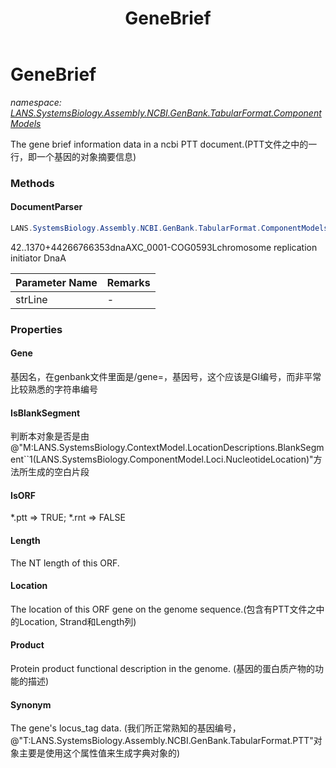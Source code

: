 ﻿---
title: GeneBrief
---

# GeneBrief
_namespace: [LANS.SystemsBiology.Assembly.NCBI.GenBank.TabularFormat.ComponentModels](N-LANS.SystemsBiology.Assembly.NCBI.GenBank.TabularFormat.ComponentModels.html)_

The gene brief information data in a ncbi PTT document.(PTT文件之中的一行，即一个基因的对象摘要信息)

### Methods

#### DocumentParser
```csharp
LANS.SystemsBiology.Assembly.NCBI.GenBank.TabularFormat.ComponentModels.GeneBrief.DocumentParser(System.String)
```
42..1370+44266766353dnaAXC_0001-COG0593Lchromosome replication initiator DnaA

|Parameter Name|Remarks|
|--------------|-------|
|strLine|-|




### Properties

#### Gene
基因名，在genbank文件里面是/gene=，基因号，这个应该是GI编号，而非平常比较熟悉的字符串编号
#### IsBlankSegment
判断本对象是否是由@"M:LANS.SystemsBiology.ContextModel.LocationDescriptions.BlankSegment``1(LANS.SystemsBiology.ComponentModel.Loci.NucleotideLocation)"方法所生成的空白片段
#### IsORF
*.ptt => TRUE; *.rnt => FALSE
#### Length
The NT length of this ORF.
#### Location
The location of this ORF gene on the genome sequence.(包含有PTT文件之中的Location, Strand和Length列)
#### Product
Protein product functional description in the genome.
 (基因的蛋白质产物的功能的描述)
#### Synonym
The gene's locus_tag data.
 (我们所正常熟知的基因编号，@"T:LANS.SystemsBiology.Assembly.NCBI.GenBank.TabularFormat.PTT"对象主要是使用这个属性值来生成字典对象的)

